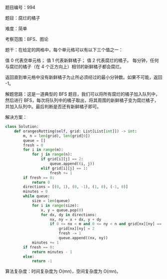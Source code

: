 题目编号：994

题目：腐烂的橘子

难度：简单

考察范围：BFS、图论

题干：在给定的网格中，每个单元格可以有以下三个值之一：

值 0 代表空单元格；
值 1 代表新鲜橘子；
值 2 代表腐烂的橘子。
每分钟，任何与腐烂的橘子（在 4 个正方向上）相邻的新鲜橘子都会腐烂。

返回直到单元格中没有新鲜橘子为止所必须经过的最小分钟数。如果不可能，返回 -1。

解题思路：这是一道典型的 BFS 题目，我们可以将所有腐烂的橘子加入队列中，然后进行 BFS，每次将队列中的橘子取出，将其周围的新鲜橘子变为腐烂橘子，并加入队列中。最后判断是否还有新鲜橘子即可。

解决方案：

```python
class Solution:
    def orangesRotting(self, grid: List[List[int]]) -> int:
        m, n = len(grid), len(grid[0])
        queue = []
        fresh = 0
        for i in range(m):
            for j in range(n):
                if grid[i][j] == 2:
                    queue.append((i, j))
                elif grid[i][j] == 1:
                    fresh += 1
        if fresh == 0:
            return 0
        directions = [(0, 1), (0, -1), (1, 0), (-1, 0)]
        minutes = 0
        while queue:
            size = len(queue)
            for i in range(size):
                x, y = queue.pop(0)
                for dx, dy in directions:
                    nx, ny = x + dx, y + dy
                    if 0 <= nx < m and 0 <= ny < n and grid[nx][ny] == 1:
                        grid[nx][ny] = 2
                        fresh -= 1
                        queue.append((nx, ny))
            minutes += 1
        if fresh == 0:
            return minutes - 1
        else:
            return -1
```

算法复杂度：时间复杂度为 O(mn)，空间复杂度为 O(mn)。
